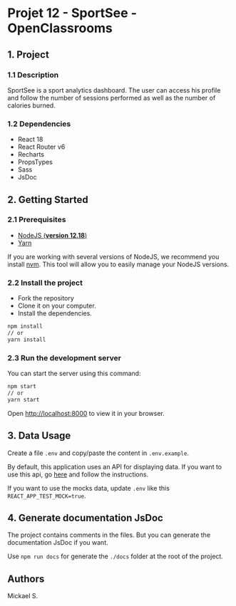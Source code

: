 # Projet 12 - SportSee - OpenClassrooms
 
## 1. Project

### 1.1 Description

SportSee is a sport analytics dashboard.
The user can access his profile and follow the number of sessions performed as well as the number of calories burned.

### 1.2 Dependencies

* React 18
* React Router v6
* Recharts
* PropsTypes
* Sass
* JsDoc

## 2. Getting Started

### 2.1 Prerequisites

- [NodeJS (**version 12.18**)](https://nodejs.org/en/)
- [Yarn](https://yarnpkg.com/)

If you are working with several versions of NodeJS, we recommend you install [nvm](https://github.com/nvm-sh/nvm). This tool will allow you to easily manage your NodeJS versions.

### 2.2 Install the project

- Fork the repository
- Clone it on your computer.
- Install the dependencies.
```bash
npm install
// or
yarn install
```


### 2.3 Run the development server

You can start the server using this command:

```bash
npm start
// or
yarn start
```

Open [http://localhost:8000](http://localhost:8000) to view it in your browser.

## 3. Data Usage

Create a file `.env` and copy/paste the content in `.env.example`.

By default, this application uses an API for displaying data.
If you want to use this api, go [here](https://github.com/OpenClassrooms-Student-Center/P9-front-end-dashboard) and follow the instructions.

If you want to use the mocks data, update `.env` like this `REACT_APP_TEST_MOCK=true`.

## 4. Generate documentation JsDoc

The project contains comments in the files. 
But you can generate the documentation JsDoc if you want.

Use `npm run docs` for generate the `./docs` folder at the root of the project.

## Authors

Mickael S.
